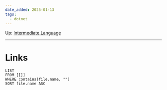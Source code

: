 ```yaml
---
date_added: 2025-01-13
tags:
  - dotnet
---
```

Up: [Intermediate Language](Intermediate%20Language.md)
___
 
# Links
```dataview
LIST
FROM [[]]
WHERE contains(file.name, "")
SORT file.name ASC
```
